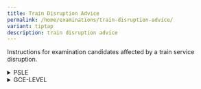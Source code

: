 ```yaml
---
title: Train Disruption Advice
permalink: /home/examinations/train-disruption-advice/
variant: tiptap
description: train disruption advice
---
```

<p>Instructions for examination candidates affected by a train service disruption.</p>
<div data-type="detailGroup" class="isomer-accordion isomer-accordion-white">
<details class="isomer-details">
<summary>PSLE</summary>
<div data-type="detailsContent" class="isomer-details-content">
<p><strong>If you encounter a train disruption during any of your examination days, you should:</strong>
</p>
<ul data-tight="true" class="tight">
<li>
<p>Inform your school, and continue to make your way to your school.</p>
<ul data-tight="true" class="tight">
<li>
<p>Please be assured that you will be given the full duration to sit for
your paper, as long as you arrive before the end of your paper.</p>
</li>
<li>
<p>If you arrive at your school after the paper has ended, please inform
your school leader or teacher immediately.</p>
</li>
<li>
<p>You are not required to obtain and produce an excuse letter or travel
chit from the MRT station for your examinations.</p>
</li>
</ul>
</li>
<li>
<p>Get updates from the train station that you are at regarding the bridging
transport services that are available. You may approach the train station’s
passenger service centre for assistance if required.</p>
</li>
</ul>
</div>
</details>
<details class="isomer-details">
<summary>GCE-LEVEL</summary>
<div data-type="detailsContent" class="isomer-details-content">
<p><strong>If you encounter a train disruption during any of your examination days, you should:</strong>
</p>
<ul data-tight="true" class="tight">
<li>
<p>Inform your school or examination centre, and continue to make your way
to your school or designated examination centre.</p>
<ul data-tight="true" class="tight">
<li>
<p>Please be assured that you will be given the full duration to sit for
your paper, as long as you arrive before the end of your paper.</p>
</li>
<li>
<p>You are not required to obtain and produce an excuse letter or travel
chit from the MRT station for your examinations.</p>
</li>
</ul>
</li>
<li>
<p>Get updates from the train station that you are at regarding the bridging
transport services that are available. You may approach the train station’s
passenger service centre for assistance if required.</p>
</li>
</ul>
<p><strong>If your paper is not held at a centralised examination centre and you are unable to reach your designated school or examination centre before the end of your paper, you should:</strong>
</p>
<ul data-tight="true" class="tight">
<li>
<p>Inform your school or examination centre, before proceeding to an examination
centre closest to you to take your examination. Report to the Chief Presiding
Examiner of the centre. You will be given the full duration of your paper.</p>
</li>
<li>
<p>Inform your school or examination centre if you are unable to reach an
examination centre in time.</p>
</li>
<li>
<p>You are not required to obtain and produce an excuse letter or travel
chit from the MRT station for your examinations.</p>
</li>
</ul>
<p><strong>If your paper is held at a centralised examination centre, you should:</strong>
</p>
<ul data-tight="true" class="tight">
<li>
<p>Report to your designated examination centre as indicated in your entry
proof, even if you are unable to reach your examination centre before the
end of the paper.</p>
</li>
<li>
<p>Report to the Chief Presiding Examiner of your examination centre upon
your arrival. You will be given the full duration of your paper.</p>
</li>
<li>
<p>You can refer to the <a href="https://www.seab.gov.sg/docs/default-source/train-service-disruption/2024-train-disruption-listing---cec.pdf" rel="noopener noreferrer nofollow" target="_blank"><u>list of papers held at centralised examination centres</u></a>.
For these papers, you should report to the designated exam centre indicated
in your entry proof even if you are unable to reach before the end of the
paper.</p>
</li>
<li>
<p>You are not required to obtain and produce an excuse letter or travel
chit from the MRT station for your examinations.</p>
</li>
</ul>
<p>Please click on the links below to view the list of examination centres
that are located near the various MRT stations.</p>
<p>Secondary Schools for <strong>GCE N(A)-/N(T)-/O-Level</strong> candidates:</p>
<ul data-tight="true" class="tight">
<li>
<p><a href="https://www.seab.gov.sg/docs/default-source/train-service-disruption/2024_sec_ns_line2d5ec900-de87-4ca3-be67-6eaf265cd240.pdf" rel="noopener noreferrer nofollow" target="_blank"><u>North-South Line</u></a>
</p>
</li>
<li>
<p><a href="https://www.seab.gov.sg/docs/default-source/train-service-disruption/2024_sec_ew_line9222fa3c-5d5a-4400-8c3b-c7a195235aca.pdf" rel="noopener noreferrer nofollow" target="_blank"><u>East-West Line</u></a>
</p>
</li>
<li>
<p><a href="https://www.seab.gov.sg/docs/default-source/train-service-disruption/2024_sec_ne_line.pdf" rel="noopener noreferrer nofollow" target="_blank"><u>North-East Line</u></a>
</p>
</li>
<li>
<p><a href="https://www.seab.gov.sg/docs/default-source/train-service-disruption/2024_sec_cc_line.pdf" rel="noopener noreferrer nofollow" target="_blank"><u>Circle Line</u></a>
</p>
</li>
<li>
<p><a href="https://www.seab.gov.sg/docs/default-source/train-service-disruption/2024_sec_dt_line7f8fdb55-c508-4f1a-be50-766027c6e17b.pdf" rel="noopener noreferrer nofollow" target="_blank"><u>Downtown Line</u></a>
</p>
</li>
<li>
<p><a href="https://www.seab.gov.sg/docs/default-source/train-service-disruption/2024_sec_te_line.pdf" rel="noopener noreferrer nofollow" target="_blank"><u>Thomson-East Coast Line</u></a>
</p>
</li>
<li>
<p><a href="https://www.seab.gov.sg/docs/default-source/train-service-disruption/2024_sec_bp_lrtc5c66b15-0905-4bb3-a6a1-bc664500ce68.pdf" rel="noopener noreferrer nofollow" target="_blank"><u>Bukit Panjang LRT</u></a>
</p>
</li>
<li>
<p><a href="https://www.seab.gov.sg/docs/default-source/train-service-disruption/2024_sec_punggol_lrt.pdf" rel="noopener noreferrer nofollow" target="_blank"><u>Punggol LRT</u></a>
</p>
</li>
<li>
<p><a href="https://www.seab.gov.sg/docs/default-source/train-service-disruption/2024_sec_sengkang_lrt.pdf" rel="noopener noreferrer nofollow" target="_blank"><u>Sengkang LRT</u></a>
</p>
</li>
</ul>
<p>Junior Colleges/Centralised Institutes for <strong>GCE A-Level</strong> candidates:</p>
<ul data-tight="true" class="tight">
<li>
<p><a href="https://www.seab.gov.sg/docs/default-source/train-service-disruption/2024_jc_ns_line39c59e75-e74b-4282-a5dc-1688bcf9ef51.pdf" rel="noopener noreferrer nofollow" target="_blank"><u>North-South Line</u></a>
</p>
</li>
<li>
<p><a href="https://www.seab.gov.sg/docs/default-source/train-service-disruption/2024_jc_ew_line.pdf" rel="noopener noreferrer nofollow" target="_blank"><u>East-West Line</u></a>
</p>
</li>
<li>
<p><a href="https://www.seab.gov.sg/docs/default-source/train-service-disruption/2024_jc_ne_line.pdf" rel="noopener noreferrer nofollow" target="_blank"><u>North-East Line</u></a>
</p>
</li>
<li>
<p><a href="https://www.seab.gov.sg/docs/default-source/train-service-disruption/2024_jc_cc_line.pdf" rel="noopener noreferrer nofollow" target="_blank"><u>Circle Line</u></a>
</p>
</li>
<li>
<p><a href="https://www.seab.gov.sg/docs/default-source/train-service-disruption/2024_jc_dt_line.pdf" rel="noopener noreferrer nofollow" target="_blank"><u>Downtown Line</u></a>
</p>
</li>
<li>
<p><a href="https://www.seab.gov.sg/docs/default-source/train-service-disruption/2024_jc_te_line452e81f4-0aa0-438f-8692-1dc8a1f687bd.pdf" rel="noopener noreferrer nofollow" target="_blank"><u>Thomson-East Coast Line</u></a>
</p>
</li>
<li>
<p><a href="https://www.seab.gov.sg/docs/default-source/train-service-disruption/2024_jc_bp_lrt.pdf" rel="noopener noreferrer nofollow" target="_blank"><u>Bukit Panjang LRT</u></a>
</p>
</li>
<li>
<p><a href="https://www.seab.gov.sg/docs/default-source/train-service-disruption/2024_jc_punggol_lrt92c5a689-b7f8-47cf-b539-909a6529944b.pdf" rel="noopener noreferrer nofollow" target="_blank"><u>Punggol LRT</u></a>
</p>
</li>
<li>
<p><a href="https://www.seab.gov.sg/docs/default-source/train-service-disruption/2024_jc_sengkang_lrt4c916936-5f87-48b6-a2ed-dcd4c7dcb135.pdf" rel="noopener noreferrer nofollow" target="_blank"><u>Sengkang LRT</u></a>
</p>
</li>
</ul>
<p>During the national examinations, the lists of secondary schools, junior
colleges and centralised institutes that are located near each MRT station
will be made available at all MRT stations.</p>
<p>You may also download the Singapore Land Transport Authority’s &nbsp;
<a href="https://www.seab.gov.sg/docs/default-source/train-service-disruption/2024-train-disruption-listing---cec.pdf" rel="noopener noreferrer nofollow" target="_blank">MyTransport.SG</a>mobile application, and access the “Exam Centre” option
to obtain the lists. <a href="https://www.seab.gov.sg/docs/default-source/train-service-disruption/2024-train-disruption-listing---cec.pdf" rel="noopener noreferrer nofollow" target="_blank">MyTransport.SG</a> mobile
application can be downloaded from App Store® and Google Play™.</p>
<p><strong>If you are unable to arrive at a suitable examination centre until after your paper has ended, you should still report to your school or designated examination centre:</strong>
</p>
<ul data-tight="true" class="tight">
<li>
<p>If you are a school candidate, inform your school.</p>
</li>
<li>
<p>If you are a private candidate, report to the Chief Presiding Examiner
of your examination centre or contact <a href="https://www.seab.gov.sg/home/about-us/contact-us" rel="noopener noreferrer nofollow" target="_blank"><u>SEAB</u></a>.</p>
</li>
</ul>
<p>Please provide the following details:</p>
<ol data-tight="true" class="tight">
<li>
<p>Name</p>
</li>
<li>
<p>NRIC / FIN / Passport Number</p>
</li>
<li>
<p>Exam Level</p>
</li>
<li>
<p>Candidate Index Number</p>
</li>
<li>
<p>Contact Number</p>
</li>
<li>
<p>Subject/Paper affected</p>
</li>
<li>
<p>Affected MRT Station</p>
</li>
</ol>
<p>You are not required to obtain and produce an excuse letter or travel
chit from the MRT station for your examinations.</p>
</div>
</details>
</div>
<p></p>